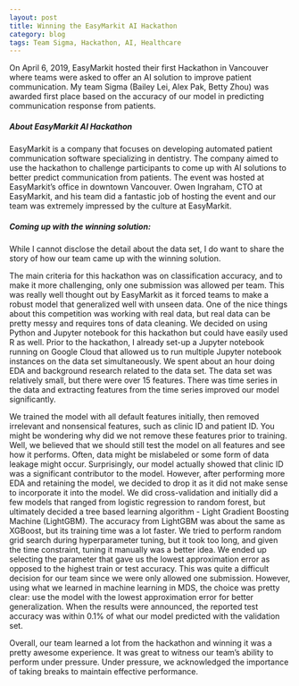 ```yaml
---
layout: post
title: Winning the EasyMarkit AI Hackathon
category: blog
tags: Team Sigma, Hackathon, AI, Healthcare
---
```


On April 6, 2019, EasyMarkit hosted their first Hackathon in Vancouver where teams were asked to offer an AI solution to improve patient communication. My team Sigma (Bailey Lei, Alex Pak, Betty Zhou) was awarded first place based on the accuracy of our model in predicting communication response from patients.

##### About EasyMarkit AI Hackathon

EasyMarkit is a company that focuses on developing automated patient communication software specializing in dentistry. The company aimed to use the hackathon to challenge participants to come up with AI solutions to better predict communication from patients. The event was hosted at EasyMarkit’s office in downtown Vancouver. Owen Ingraham, CTO at EasyMarkit, and his team did a fantastic job of hosting the event and our team was extremely impressed by the culture at EasyMarkit.

##### Coming up with the winning solution:

While I cannot disclose the detail about the data set, I do want to share the story of how our team came up with the winning solution.

The main criteria for this hackathon was on classification accuracy, and to make it more challenging, only one submission was allowed per team. This was really well thought out by EasyMarkit as it forced teams to make a robust model that generalized well with unseen data. One of the nice things about this competition was working with real data, but real data can be pretty messy and requires tons of data cleaning. We decided on using Python and Jupyter notebook for this hackathon but could have easily used R as well. Prior to the hackathon, I already set-up a Jupyter notebook running on Google Cloud that allowed us to run multiple Jupyter notebook instances on the data set simultaneously. We spent about an hour doing EDA and background research related to the data set. The data set was relatively small, but there were over 15 features. There was time series in the data and extracting features from the time series improved our model significantly.

We trained the model with all default features initially, then removed irrelevant and nonsensical features, such as clinic ID and patient ID. You might be wondering why did we not remove these features prior to training. Well, we believed that we should still test the model on all features and see how it performs. Often, data might be mislabeled or some form of data leakage might occur. Surprisingly, our model actually showed that clinic ID was a significant contributor to the model. However, after performing more EDA and retaining the model, we decided to drop it as it did not make sense to incorporate it into the model. We did cross-validation and initially did a few models that ranged from logistic regression to random forest, but ultimately decided a tree based learning algorithm - Light Gradient Boosting Machine (LightGBM). The accuracy from LightGBM was about the same as XGBoost, but its training time was a lot faster. We tried to perform random grid search during hyperparameter tuning, but it took too long, and given the time constraint, tuning it manually was a better idea. We ended up selecting the parameter that gave us the lowest approximation error as opposed to the highest train or test accuracy. This was quite a difficult decision for our team since we were only allowed one submission. However, using what we learned in machine learning in MDS, the choice was pretty clear: use the model with the lowest approximation error for better generalization. When the results were announced, the reported test accuracy was within 0.1% of what our model predicted with the validation set.

Overall, our team learned a lot from the hackathon and winning it was a pretty awesome experience. It was great to witness our team’s ability to perform under pressure. Under pressure, we acknowledged the importance of taking breaks to maintain effective performance.
